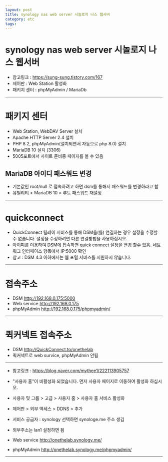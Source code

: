 ```yaml
---
layout: post
title: synology nas web server 시놀로지 나스 웹서버
category: etc
tags: 
---
```


# synology nas web server 시놀로지 나스 웹서버

* 참고링크 : https://sung-sung.tistory.com/167
* 제어판 : Web Station 활성화
* 패키지 센터 : phpMyAdmin / MariaDb

---

# 패키지 센터
* Web Station, WebDAV Server 설치
* Apache HTTP Server 2.4 설치
* PHP 8.2, phpMyAdmin(설치되면서 자동으로 php 8.0) 설치
* MariaDB 10 설치 (3306)
* 5005포트에서 사이트 준비중 페이지를 볼 수 있음

## MariaDB 아이디 패스워드 변경
* 기본값인 root/null 로 접속하려고 하면 dsm를 통해서 패스워드를 변경하라고 함
* 유틸리티 > MariaDB 10 > 루트 패스워드 재설정

---

# quickconnect
* QuickConnect 릴레이 서비스를 통해 DSM을(를) 연결하는 경우 설정을 수정할 수 없습니다. 설정을 수정하려면 다른 연결방법을 사용하십시오.
* 아이피를 이용하여 DSM에 접속하면 quick connect 설정을 변경 할수 있음. 네트워크 인터페이스 항목에서 IP:5000 확인
* 참고 : DSM 4.3 이하에서는 웹 포털 서비스를 지원하지 않습니다.

---

# 접속주소
* DSM <http://192.168.0.175:5000>
* Web service <http://192.168.0.175>
* phpMyAdmin <http://192.168.0.175/phpmyadmin/>

---

# 퀵커넥트 접속주소
* DSM <http://QuickConnect.to/onethelab>
* 퀵커넥트로 web survice, phpMyAdmin 안됨

---

* 참고링크 : https://blog.naver.com/mythee1/222113905757

* "사용자 홈"이 비활성화 되었습니다. 먼저 사용자 페이지로 이동하여 활성화 하십시오.
* 사용자 및 그룹 > 고급 > 사용자 홈 > 사용자 홈 서비스 활성화
* 제어판 > 외부 액세스 > DDNS > 추가
* 서비스 공급자 : synology 선택하면 synologe.me 주소 생김
* 외부주소는 lan1 설정하면 됨

* Web service <http://onethelab.synology.me/>
* phpMyAdmin <http://onethelab.synology.me/phpmyadmin/>

---